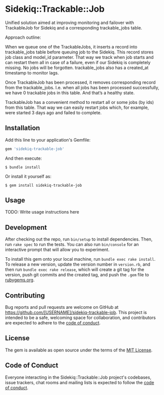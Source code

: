 # Sidekiq::Trackable::Job

Unified solution aimed at improving monitoring and failover with TrackableJob for Sidekiq and a corresponding trackable_jobs table.

Approach outline:

When we queue one of the TrackableJobs, it inserts a record into trackable_jobs table before queuing job to the Sidekiq.
This record stores job class and model_id parameter.
That way we track when job starts and can restart them all in case of a failure, even if our Sidekiq is completely missing.
No jobs will be forgotten. trackable_jobs also has a created_at timestamp to monitor lags.

Once TrackableJob has been processed, it removes corresponding record from the trackable_jobs. 
I.e. when all jobs has been processed successfully, we have 0 trackable jobs in this table. And that’s a healthy state.

TrackableJob has a convenient method to restart all or some jobs (by ids) from this table.
That way we can easily restart jobs which, for example, were started 3 days ago and failed to complete.

## Installation

Add this line to your application's Gemfile:

```ruby
gem 'sidekiq-trackable-job'
```

And then execute:

    $ bundle install

Or install it yourself as:

    $ gem install sidekiq-trackable-job

## Usage

TODO: Write usage instructions here

## Development

After checking out the repo, run `bin/setup` to install dependencies. Then, run `rake spec` to run the tests. You can also run `bin/console` for an interactive prompt that will allow you to experiment.

To install this gem onto your local machine, run `bundle exec rake install`. To release a new version, update the version number in `version.rb`, and then run `bundle exec rake release`, which will create a git tag for the version, push git commits and the created tag, and push the `.gem` file to [rubygems.org](https://rubygems.org).

## Contributing

Bug reports and pull requests are welcome on GitHub at https://github.com/[USERNAME]/sidekiq-trackable-job. This project is intended to be a safe, welcoming space for collaboration, and contributors are expected to adhere to the [code of conduct](https://github.com/[USERNAME]/sidekiq-trackable-job/blob/master/CODE_OF_CONDUCT.md).

## License

The gem is available as open source under the terms of the [MIT License](https://opensource.org/licenses/MIT).

## Code of Conduct

Everyone interacting in the Sidekiq::Trackable::Job project's codebases, issue trackers, chat rooms and mailing lists is expected to follow the [code of conduct](https://github.com/[USERNAME]/sidekiq-trackable-job/blob/master/CODE_OF_CONDUCT.md).
